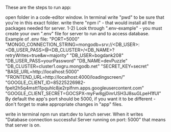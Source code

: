 These are the steps to run app:

open folder in a code-editor window. In terminal write "pwd" to be sure that you're in this exact folder. 
write there "npm i" - that would install all the packages needed for server. 1-2) Look through ".env-example" - you must create your own ".env" file for server to run and to access database. Example of .env file: "PORT=5000" "MONGO_CONNECTION_STRING=mongodb+srv://<DB_USER>:<DB_USER_PASS>@<DB_CLUSTER>/<DB_NAME>?retryWrites=true&w=majority" "DB_USER=bogdank208" "DB_USER_PASS=yourPassword" "DB_NAME=devPuzzle" "DB_CLUSTER=cluster1.oxgru.mongodb.net" "SECRET_KEY=secret" "BASE_URL=http://localhost:5000"
"FRONTEND_URL=http://localhost:4000/loadingscreen/"
"GOOGLE_CLIENT_ID=85225226982-fpelt2h5q4mstt11pquhlc8je2rplfnm.apps.googleusercontent.com"
"GOOGLE_CLIENT_SECRET=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"
By default the app's port should be 5000, if you want it to be different - don't forget to make appropriate changes in "app" files.

write in terminal npm run start:dev to lunch server. When it writes "Database connection successful Server running on port: 5000" that means that server is on.